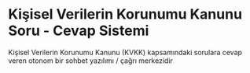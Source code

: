 # Kişisel Verilerin Korunumu Kanunu Soru - Cevap Sistemi
Kişisel Verilerin Korunumu Kanunu (KVKK) kapsamındaki sorulara cevap veren otonom bir sohbet yazılımı / çağrı merkezidir
